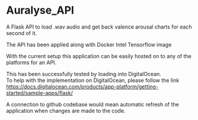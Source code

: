 # Auralyse_API

A Flask API to load .wav audio and get back valence arousal charts for each second of it.  

The API has been applied along with Docker Intel Tensorflow image 

With the current setup this application can be easily hosted on to any of the platforms for an API.

This has been successfully tested by loading into DigitalOcean.  
To help with the implementation on DigitalOcean, please follow the link https://docs.digitalocean.com/products/app-platform/getting-started/sample-apps/flask/  

A connection to github codebase would mean automatic refresh of the application when changes are made to the code.
